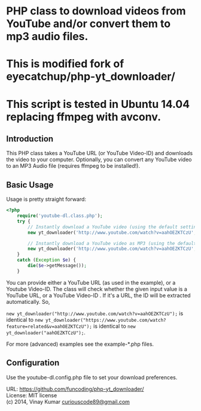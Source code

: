 # PHP class to download videos from YouTube and/or convert them to mp3 audio files.
# This is modified fork of eyecatchup/php-yt_downloader/
# This script is tested in Ubuntu 14.04 replacing ffmpeg with avconv.

## Introduction

This PHP class takes a YouTube URL (or YouTube Video-ID) and downloads the video to your computer.
Optionally, you can convert any YouTube video to an MP3 Audio file (requires ffmpeg to be installed!).

## Basic Usage

Usage is pretty straight forward:

```php
<?php
    require('youtube-dl.class.php');
    try {
        // Instantly download a YouTube video (using the default settings).
        new yt_downloader('http://www.youtube.com/watch?v=aahOEZKTCzU', TRUE);

        // Instantly download a YouTube video as MP3 (using the default settings).
        new yt_downloader('http://www.youtube.com/watch?v=aahOEZKTCzU', TRUE, 'audio');
    }
    catch (Exception $e) {
        die($e->getMessage());
    }
```

You can provide either a YouTube URL (as used in the example), or a Youtube Video-ID. The class will check whether the given  input value is a YouTube URL, or a YouTube Video-ID . If it's a URL, the ID will be extracted automatically. So, 

`new yt_downloader("http://www.youtube.com/watch?v=aahOEZKTCzU");` is identical to `new yt_downloader("https://www.youtube.com/watch?feature=related&v=aahOEZKTCzU");` is identical to `new yt_downloader("aahOEZKTCzU");`.

For more (advanced) examples see the example-*.php files.

## Configuration

Use the youtube-dl.config.php file to set your download preferences.

URL: https://github.com/funcoding/php-yt_downloader/      
License: MIT license    
(c) 2014, Vinay Kumar <curiouscode89@gmail.com>   
